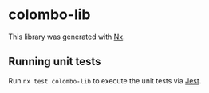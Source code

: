 # colombo-lib

This library was generated with [Nx](https://nx.dev).

## Running unit tests

Run `nx test colombo-lib` to execute the unit tests via [Jest](https://jestjs.io).
